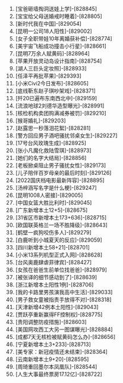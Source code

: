 
1. [宝爸砸墙掏洞送娃上学]-[828845]
1. [宝宝给父母送婚戒时睡着]-[828805]
1. [新时代我在中国]-[829054]
1. [昆明一公司18人阳性]-[829002]
1. [女子全职带娃10年离婚获补偿]-[828774]
1. [美宇宙飞船成功撞击小行星]-[828661]
1. [昆明7万余人赋黄码]-[828964]
1. [苹果开放灵动岛设计指南]-[828754]
1. [湖人三巨头定妆照]-[828933]
1. [任泽平再批苹果]-[829393]
1. [小米Civi2今日发布]-[828605]
1. [底线靳东赵子琪吵架戏]-[828371]
1. [歼20已遍布东南西北中]-[829159]
1. [流浪地球2刘德华造型曝光]-[828991]
1. [核检机构卖团购满减券被罚]-[829210]
1. [猴哥婚礼]-[829203]
1. [赵露思一秒落泪花絮]-[828281]
1. [警方回应男子酒吧骚扰邻桌女生]-[829227]
1. [17号台风玫瑰生成]-[828925]
1. [张小凡魔化救陆雪琪]-[828973]
1. [她们的名字大结局]-[828856]
1. [老板掀桌阻止男子骚扰女性]-[829173]
1. [儿子陪伴百岁母亲的最后时刻]-[829126]
1. [2022国庆档电影最新阵容]-[828895]
1. [汤梓涵写名字是什么梗]-[829247]
1. [昆明1008人密接]-[829005]
1. [中国女篮大胜比利时]-[829045]
1. [广东新增本土12+5]-[828675]
1. [31省区市新增本土173+636]-[828715]
1. [欧国联英格兰一场不胜降级]-[828643]
1. [鹤壁一疯狗咬伤多人]-[829279]
1. [白鹿听到小城夏天的反应]-[829059]
1. [四川新增本土58+21]-[828701]
1. [小米13系列机型正式入网]-[828628]
1. [台风奥鹿肆虐菲律宾]-[828427]
1. [女孩在爸爸生前单位找爸爸]-[828979]
1. [被张译的细节感动到了]-[828639]
1. [浙江新增本土阳性1例]-[828706]
1. [我的卡路里男孩演我高中生活]-[829033]
1. [男子救女童被指责手放得不对]-[828318]
1. [天津新增42例本土阳性]-[829043]
1. [贾跃亭重新赢得FF控制权]-[828775]
1. [贵阳调整防疫措施]-[828603]
1. [美国网攻西工大另一图谋曝光]-[828884]
1. [成都7天无核检被赋黄码怎么办]-[828656]
1. [宁夏新增本土3+233]-[828713]
1. [美专家：新冠疫情还未结束]-[828364]
1. [云南新增本土9+20]-[828595]
1. [周琦重回墨尔本凤凰队]-[828544]
1. [人生大事最终票房17.12亿]-[828722]
